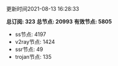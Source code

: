 更新时间2021-08-13 16:28:33

**总订阅: 323**
**总节点: 20993**
**有效节点: 5805**
- ss节点: 4197
- v2ray节点: 1424
- ssr节点: 49
- trojan节点: 135
